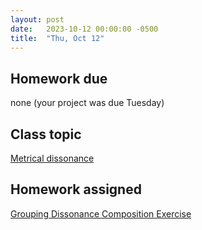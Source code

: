 ```yaml
---
layout: post
date:   2023-10-12 00:00:00 -0500
title:  "Thu, Oct 12"
---
```


## Homework due

none (your project was due Tuesday)

## Class topic

[Metrical dissonance](https://viva.pressbooks.pub/openmusictheory/chapter/metrical-dissonance/)

## Homework assigned

[Grouping Dissonance Composition Exercise](https://viva.pressbooks.pub/openmusictheory/chapter/metrical-dissonance/#assignments)

